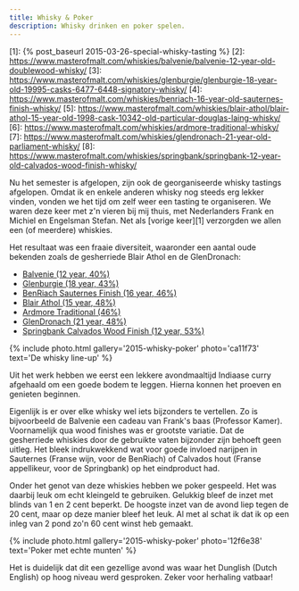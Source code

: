 ```yaml
---
title: Whisky & Poker
description: Whisky drinken en poker spelen.
---
```

[1]: {% post_baseurl 2015-03-26-special-whisky-tasting %}
[2]: https://www.masterofmalt.com/whiskies/balvenie/balvenie-12-year-old-doublewood-whisky/
[3]: https://www.masterofmalt.com/whiskies/glenburgie/glenburgie-18-year-old-19995-casks-6477-6448-signatory-whisky/
[4]: https://www.masterofmalt.com/whiskies/benriach-16-year-old-sauternes-finish-whisky/
[5]: https://www.masterofmalt.com/whiskies/blair-athol/blair-athol-15-year-old-1998-cask-10342-old-particular-douglas-laing-whisky/
[6]: https://www.masterofmalt.com/whiskies/ardmore-traditional-whisky/
[7]: https://www.masterofmalt.com/whiskies/glendronach-21-year-old-parliament-whisky/
[8]: https://www.masterofmalt.com/whiskies/springbank/springbank-12-year-old-calvados-wood-finish-whisky/

Nu het semester is afgelopen, zijn ook de georganiseerde whisky tastings afgelopen. Omdat ik en enkele anderen whisky nog steeds erg lekker vinden, vonden we het tijd om zelf weer een tasting te organiseren. We waren deze keer met z'n vieren bij mij thuis, met Nederlanders Frank en Michiel en Engelsman Stefan. Net als [vorige keer][1] verzorgden we allen een (of meerdere) whiskies.

<a name="more"></a>

Het resultaat was een fraaie diversiteit, waaronder een aantal oude bekenden zoals de gesherriede Blair Athol en de GlenDronach:

- [Balvenie (12 year, 40%)](2)
- [Glenburgie (18 year, 43%)](3)
- [BenRiach Sauternes Finish (16 year, 46%)](4)
- [Blair Athol (15 year, 48%)](5)
- [Ardmore Traditional (46%)](6)
- [GlenDronach (21 year, 48%)](7)
- [Springbank Calvados Wood Finish (12 year, 53%)](8)

{% include photo.html
    gallery='2015-whisky-poker'
    photo='ca11f73'
    text='De whisky line-up'
%}

Uit het werk hebben we eerst een lekkere avondmaaltijd Indiaase curry afgehaald om een goede bodem te leggen. Hierna konnen het proeven en genieten beginnen.

Eigenlijk is er over elke whisky wel iets bijzonders te vertellen. Zo is bijvoorbeeld de Balvenie een cadeau van Frank's baas (Professor Kamer). Voornamelijk qua wood finishes was er grootste variatie. Dat de gesherriede whiskies door de gebruikte vaten bijzonder zijn behoeft geen uitleg. Het bleek indrukwekkend wat voor goede invloed narijpen in Sauternes (Franse wijn, voor de BenRiach) of Calvados hout (Franse appellikeur, voor de Springbank) op het eindproduct had.

Onder het genot van deze whiskies hebben we poker gespeeld. Het was daarbij leuk om echt kleingeld te gebruiken. Gelukkig bleef de inzet met blinds van 1 en 2 cent beperkt. De hoogste inzet van de avond liep tegen de 20 cent, maar op deze manier bleef het leuk. Al met al schat ik dat ik op een inleg van 2 pond zo'n 60 cent winst heb gemaakt.

{% include photo.html
    gallery='2015-whisky-poker'
    photo='12f6e38'
    text='Poker met echte munten'
%}

Het is duidelijk dat dit een gezellige avond was waar het Dunglish (Dutch English) op hoog niveau werd gesproken. Zeker voor herhaling vatbaar!